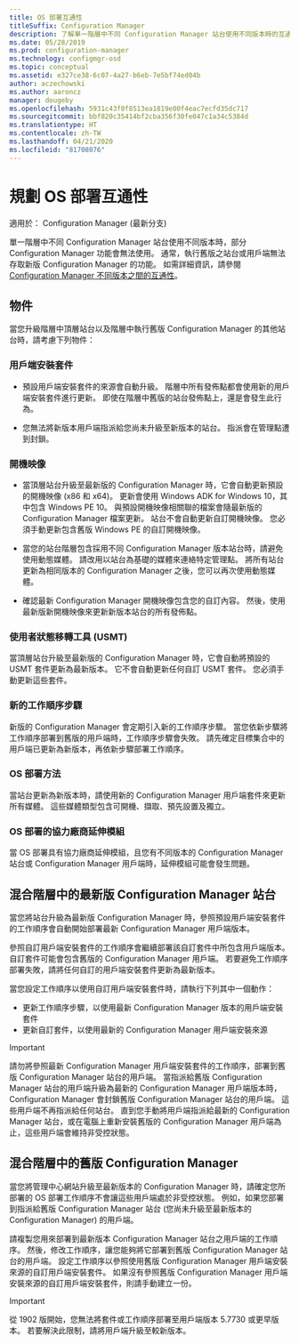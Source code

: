 ```yaml
---
title: OS 部署互通性
titleSuffix: Configuration Manager
description: 了解單一階層中不同 Configuration Manager 站台使用不同版本時的互通性問題。
ms.date: 05/28/2019
ms.prod: configuration-manager
ms.technology: configmgr-osd
ms.topic: conceptual
ms.assetid: e327ce38-6c07-4a27-b6eb-7e5bf74ed04b
author: aczechowski
ms.author: aaroncz
manager: dougeby
ms.openlocfilehash: 5931c43f0f8513ea1819e00f4eac7ecfd35dc717
ms.sourcegitcommit: bbf820c35414bf2cba356f30fe047c1a34c5384d
ms.translationtype: HT
ms.contentlocale: zh-TW
ms.lasthandoff: 04/21/2020
ms.locfileid: "81708076"
---
```

# <a name="plan-for-os-deployment-interoperability"></a>規劃 OS 部署互通性

適用於：  Configuration Manager (最新分支)

單一階層中不同 Configuration Manager 站台使用不同版本時，部分 Configuration Manager 功能會無法使用。 通常，執行舊版之站台或用戶端無法存取新版 Configuration Manager 的功能。 如需詳細資訊，請參閱 [Configuration Manager 不同版本之間的互通性](../../core/plan-design/hierarchy/interoperability-between-different-versions.md)。  


## <a name="objects"></a>物件

當您升級階層中頂層站台以及階層中執行舊版 Configuration Manager 的其他站台時，請考慮下列物件：  

### <a name="client-installation-package"></a>用戶端安裝套件  

- 預設用戶端安裝套件的來源會自動升級。 階層中所有發佈點都會使用新的用戶端安裝套件進行更新。 即使在階層中舊版的站台發佈點上，還是會發生此行為。  

- 您無法將新版本用戶端指派給您尚未升級至新版本的站台。 指派會在管理點遭到封鎖。  

### <a name="boot-images"></a>開機映像  

- 當頂層站台升級至最新版的 Configuration Manager 時，它會自動更新預設的開機映像 (x86 和 x64)。 更新會使用 Windows ADK for Windows 10，其中包含 Windows PE 10。 與預設開機映像相關聯的檔案會隨最新版的 Configuration Manager 檔案更新。 站台不會自動更新自訂開機映像。 您必須手動更新包含舊版 Windows PE 的自訂開機映像。  

- 當您的站台階層包含採用不同 Configuration Manager 版本站台時，請避免使用動態媒體。 請改用以站台為基礎的媒體來連絡特定管理點。 將所有站台更新為相同版本的 Configuration Manager 之後，您可以再次使用動態媒體。

- 確認最新 Configuration Manager 開機映像包含您的自訂內容。 然後，使用最新版新開機映像來更新新版本站台的所有發佈點。  

### <a name="user-state-migration-tool-usmt"></a>使用者狀態移轉工具 (USMT)  

當頂層站台升級至最新版的 Configuration Manager 時，它會自動將預設的 USMT 套件更新為最新版本。 它不會自動更新任何自訂 USMT 套件。 您必須手動更新這些套件。  

### <a name="new-task-sequence-steps"></a>新的工作順序步驟  

新版的 Configuration Manager 會定期引入新的工作順序步驟。 當您依新步驟將工作順序部署到舊版的用戶端時，工作順序步驟會失敗。 請先確定目標集合中的用戶端已更新為新版本，再依新步驟部署工作順序。  

### <a name="os-deployment-media"></a>OS 部署方法  

當站台更新為新版本時，請使用新的 Configuration Manager 用戶端套件來更新所有媒體。 這些媒體類型包含可開機、擷取、預先設置及獨立。

### <a name="third-party-extensions-to-os-deployment"></a>OS 部署的協力廠商延伸模組  

當 OS 部署具有協力廠商延伸模組，且您有不同版本的 Configuration Manager 站台或 Configuration Manager 用戶端時，延伸模組可能會發生問題。  


## <a name="latest-version-of-configuration-manager-sites-in-a-mixed-hierarchy"></a>混合階層中的最新版 Configuration Manager 站台  

當您將站台升級為最新版 Configuration Manager 時，參照預設用戶端安裝套件的工作順序會自動開始部署最新 Configuration Manager 用戶端版本。

參照自訂用戶端安裝套件的工作順序會繼續部署該自訂套件中所包含用戶端版本。 自訂套件可能會包含舊版的 Configuration Manager 用戶端。 若要避免工作順序部署失敗，請將任何自訂的用戶端安裝套件更新為最新版本。

當您設定工作順序以使用自訂用戶端安裝套件時，請執行下列其中一個動作：

- 更新工作順序步驟，以使用最新 Configuration Manager 版本的用戶端安裝套件
- 更新自訂套件，以使用最新的 Configuration Manager 用戶端安裝來源

> [!IMPORTANT]  
> 請勿將參照最新 Configuration Manager 用戶端安裝套件的工作順序，部署到舊版 Configuration Manager 站台的用戶端。 當指派給舊版 Configuration Manager 站台的用戶端升級為最新的 Configuration Manager 用戶端版本時，Configuration Manager 會封鎖舊版 Configuration Manager 站台的用戶端。 這些用戶端不再指派給任何站台。 直到您手動將用戶端指派給最新的 Configuration Manager 站台，或在電腦上重新安裝舊版的 Configuration Manager 用戶端為止，這些用戶端會維持非受控狀態。


## <a name="older-versions-of-configuration-manager-in-a-mixed-hierarchy"></a>混合階層中的舊版 Configuration Manager  

當您將管理中心網站升級至最新版本的 Configuration Manager 時，請確定您所部署的 OS 部署工作順序不會讓這些用戶端處於非受控狀態。 例如，如果您部署到指派給舊版 Configuration Manager 站台 (您尚未升級至最新版本的 Configuration Manager) 的用戶端。

請複製您用來部署到最新版本 Configuration Manager 站台之用戶端的工作順序。 然後，修改工作順序，讓您能夠將它部署到舊版 Configuration Manager 站台的用戶端。 設定工作順序以參照使用舊版 Configuration Manager 用戶端安裝來源的自訂用戶端安裝套件。 如果沒有參照舊版 Configuration Manager 用戶端安裝來源的自訂用戶端安裝套件，則請手動建立一份。  

> [!Important]  
> 從 1902 版開始，您無法將套件或工作順序部署至用戶端版本 5.7730 或更早版本。 若要解決此限制，請將用戶端升級至較新版本。<!-- SCCMDocs-pr issue #3493 -->
